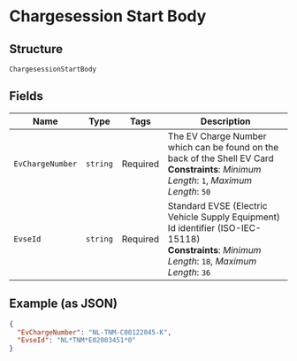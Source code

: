 
# Chargesession Start Body

## Structure

`ChargesessionStartBody`

## Fields

| Name | Type | Tags | Description |
|  --- | --- | --- | --- |
| `EvChargeNumber` | `string` | Required | The EV Charge Number which can be found on the back of the Shell EV Card<br>**Constraints**: *Minimum Length*: `1`, *Maximum Length*: `50` |
| `EvseId` | `string` | Required | Standard EVSE (Electric Vehicle Supply Equipment) Id identifier (ISO-IEC-15118)<br>**Constraints**: *Minimum Length*: `18`, *Maximum Length*: `36` |

## Example (as JSON)

```json
{
  "EvChargeNumber": "NL-TNM-C00122045-K",
  "EvseId": "NL*TNM*E02003451*0"
}
```

